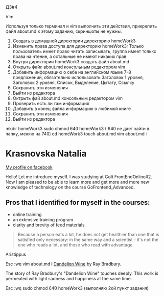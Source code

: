 ДЗ#4

Vim

Используя только терминал и vim выполнить эти действия, прикрепить файл about.md к этому заданию, скриншоты не нужны.
1) Создать в домашней директории директорию homeWork3
2) Изменить права доступа для директорию homeWork3: Только пользователь имеет право читать записывать, группа имеет только права на чтение, а остальные не имеют никаких прав
3) Внутри директории homeWork3 создать файл about.md
4) Открыть файл about.md консольным редактором vim
5) Добавить информацию о себе на английском языке 7-8 предложений, обязательно использовать Заголовок 1 уровня, Заголовок 2 уровня, Список, Выделение, Цытату, Ссылку
6) Сохранить эти изменения
7) Выйти из редактора
8) Октрыть фай about.md консольным редактором vim
9) Проверить есть ли там информация
10) Добавить в конец файла информацию о любимой книге
11) Сохранить эти изменения
12) Выйти из редактора


mkdir homeWork3
sudo chmod 640 homeWork3   ( 640 не дает зайти в папку, меняю на 740)
cd homeWork3
touch about.md
vim about.md
i
<h1><strong>Krasnovska Natalia</strong></h1>
<a href="https://www.facebook.com/natali.krasnovska">My profile on facebook</a>
	<p>Hello! Let me introduce myself. I was studying at GoIt FrontEndOnline#2. Now I am pleased to be able to learn more and get more and more new knowledge of technology on the course GoFrontend_Advanced. </p>
<h2>Pros that I identified for myself in the courses:</h2>
<ul>
	<li>online training</li>
	<li>an extensive training program</li>
	<li>clarity and brevity of feed materials</li>
</ul>
<blockquote> Because a person eats a lot, he does not get healthier than one that is satisfied only necessary: in the same way and a scientist - it's not the one who reads a lot, and those who read with advantage.</blockquote>
<p>Aristippus</p>


Esc :wq
vim about.md
i
<a href="https://en.wikipedia.org/wiki/Dandelion_Wine">Dandelion Wine</a>  by Ray Bradbury. 
<p>The story of Ray Bradbury's "Dandelion Wine" touches deeply. This work is permeated with light sadness and happiness at the same time. </p>

Esc :wq
sudo chmod 640 homeWork3  (выполняю 2ой пункт задания)